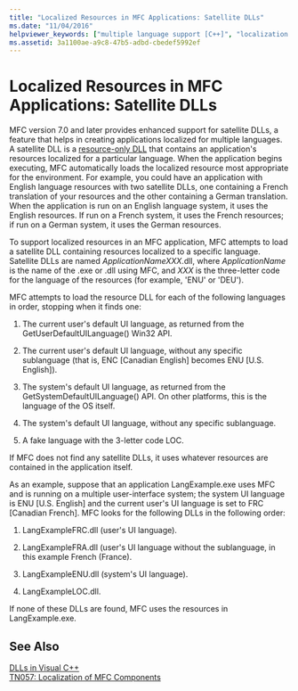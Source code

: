 ```yaml
---
title: "Localized Resources in MFC Applications: Satellite DLLs"
ms.date: "11/04/2016"
helpviewer_keywords: ["multiple language support [C++]", "localization [C++], MFC resources", "localized resources [C++]", "MFC DLLs [C++], localizing", "DLLs [C++], localizing MFC", "resources [MFC], localizing", "resource-only DLLs [C++]", "resource-only DLLs [C++], MFC applications", "satellite DLLs [C++]"]
ms.assetid: 3a1100ae-a9c8-47b5-adbd-cbedef5992ef
---
```

# Localized Resources in MFC Applications: Satellite DLLs

MFC version 7.0 and later provides enhanced support for satellite DLLs, a feature that helps in creating applications localized for multiple languages. A satellite DLL is a [resource-only DLL](creating-a-resource-only-dll.md) that contains an application's resources localized for a particular language. When the application begins executing, MFC automatically loads the localized resource most appropriate for the environment. For example, you could have an application with English language resources with two satellite DLLs, one containing a French translation of your resources and the other containing a German translation. When the application is run on an English language system, it uses the English resources. If run on a French system, it uses the French resources; if run on a German system, it uses the German resources.

To support localized resources in an MFC application, MFC attempts to load a satellite DLL containing resources localized to a specific language. Satellite DLLs are named *ApplicationNameXXX*.dll, where *ApplicationName* is the name of the .exe or .dll using MFC, and *XXX* is the three-letter code for the language of the resources (for example, 'ENU' or 'DEU').

MFC attempts to load the resource DLL for each of the following languages in order, stopping when it finds one:

1. The current user's default UI language, as returned from the GetUserDefaultUILanguage() Win32 API.

1. The current user's default UI language, without any specific sublanguage (that is, ENC [Canadian English] becomes ENU [U.S. English]).

1. The system's default UI language, as returned from the GetSystemDefaultUILanguage() API. On other platforms, this is the language of the OS itself.

1. The system's default UI language, without any specific sublanguage.

1. A fake language with the 3-letter code LOC.

If MFC does not find any satellite DLLs, it uses whatever resources are contained in the application itself.

As an example, suppose that an application LangExample.exe uses MFC and is running on a multiple user-interface system; the system UI language is ENU [U.S. English] and the current user's UI language is set to FRC [Canadian French]. MFC looks for the following DLLs in the following order:

1. LangExampleFRC.dll (user's UI language).

1. LangExampleFRA.dll (user's UI language without the sublanguage, in this example French (France).

1. LangExampleENU.dll (system's UI language).

1. LangExampleLOC.dll.

If none of these DLLs are found, MFC uses the resources in LangExample.exe.

## See Also

[DLLs in Visual C++](dlls-in-visual-cpp.md)<br/>
[TN057: Localization of MFC Components](../mfc/tn057-localization-of-mfc-components.md)